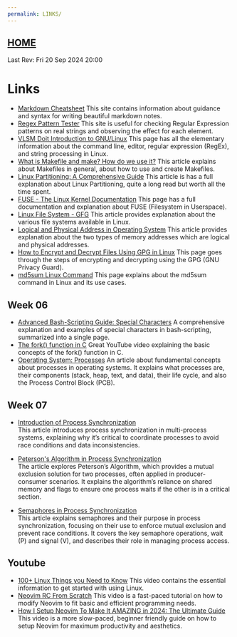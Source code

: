 ```yaml
---
permalink: LINKS/
---
```


## [HOME](../)

Last Rev: Fri 20 Sep 2024 20:00

# Links

- [Markdown Cheatsheet](https://github.com/lifeparticle/Markdown-Cheatsheet)
  This site contains information about guidance and syntax for writing beautiful markdown notes.
- [Regex Pattern Tester](https://regexr.com/)
  This site is useful for checking Regular Expression patterns on real strings and observing the effect for each element.
- [VLSM Doit Introduction to GNU/Linux](https://doit.vlsm.org/038.html)
  This page has all the elementary information about the command line, editor, regular expression (RegEx), and string processing in Linux.
- [What is Makefile and make? How do we use it?](https://medium.com/@ayogun/what-is-makefile-and-make-how-do-we-use-it-3828f2ee8cb)
  This article explains about Makefiles in general, about how to use and create Makefiles.
- [Linux Partitioning: A Comprehensive Guide](https://harsh05.medium.com/linux-partitioning-a-comprehensive-guide-64b8618cb3f3#:~:text=Disk%20Partitioning%20is%20the%20process,partitions%20in%20the%20partition%20table.)
  This article is has a full explanation about Linux Partitioning, quite a long read but worth all the time spent.
- [FUSE - The Linux Kernel Documentation](https://www.kernel.org/doc/html/next/filesystems/fuse.html)
  This page has a full documentation and explanation about FUSE (Filesystem in Userspace).
- [Linux File System - GFG](https://www.geeksforgeeks.org/linux-file-system/)
  This article provides explanation about the various file systems available in Linux.
- [Logical and Physical Address in Operating System](https://www.geeksforgeeks.org/logical-and-physical-address-in-operating-system/)
  This article provides explanation about the two types of memory addresses which are logical and physical addresses.
- [How to Encrypt and Decrypt Files Using GPG in Linux](https://www.tecmint.com/gpg-encrypt-decrypt-files/)
  This page goes through the steps of encrypting and decrypting using the GPG (GNU Privacy Guard).
- [md5sum Linux Command](https://www.geeksforgeeks.org/md5sum-linux-command/)
  This page explains about the md5sum command in Linux and its use cases.

## Week 06

- [Advanced Bash-Scripting Guide: Special Characters](https://linux.die.net/abs-guide/special-chars.html)
  A comprehensive explanation and examples of special characters in bash-scripting, summarized into a single page.
- [The fork() function in C](https://www.youtube.com/watch?v=cex9XrZCU14)
  Great YouTube video explaining the basic concepts of the fork() function in C.
- [Operating System: Processes](https://www.tutorialspoint.com/operating_system/os_processes.htm)
  An article about fundamental concepts about processes in operating systems. It explains what processes are, their components (stack, heap, text, and data), their life cycle, and also the Process Control Block (PCB).

## Week 07

- [Introduction of Process Synchronization](https://www.geeksforgeeks.org/introduction-of-process-synchronization/)<br>
  This article introduces process synchronization in multi-process systems, explaining why it’s critical to coordinate processes to avoid race conditions and data inconsistencies.

- [Peterson's Algorithm in Process Synchronization](https://www.geeksforgeeks.org/petersons-algorithm-in-process-synchronization/)<br>
  The article explores Peterson’s Algorithm, which provides a mutual exclusion solution for two processes, often applied in producer-consumer scenarios. It explains the algorithm’s reliance on shared memory and flags to ensure one process waits if the other is in a critical section.

- [Semaphores in Process Synchronization](https://www.geeksforgeeks.org/semaphores-in-process-synchronization/)<br>
  This article explains semaphores and their purpose in process synchronization, focusing on their use to enforce mutual exclusion and prevent race conditions. It covers the key semaphore operations, wait (P) and signal (V), and describes their role in managing process access.

## Youtube

- [100+ Linux Things you Need to Know](https://youtu.be/LKCVKw9CzFo?si=kh_yYsj057LV4vv0)
  This video contains the essential information to get started with using Linux.
- [Neovim RC From Scratch](https://youtu.be/w7i4amO_zaE?si=8SUhMyhojoPkyB2N)
  This video is a fast-paced tutorial on how to modify Neovim to fit basic and efficient programming needs.
- [How I Setup Neovim To Make It AMAZING in 2024: The Ultimate Guide](https://youtu.be/6pAG3BHurdM?si=s3TAqhzsRcc5L_3a)
  This video is a more slow-paced, beginner friendly guide on how to setup Neovim for maximum productivity and aesthetics.
